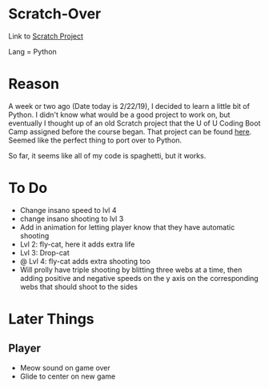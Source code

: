 # Scratch-Over

Link to [Scratch Project](https://scratch.mit.edu/projects/198253712/)

Lang = Python

# Reason

A week or two ago (Date today is 2/22/19), I decided to learn a little bit of Python. I didn't know what would be a good project to work on, but eventually I thought up of an old Scratch project that the U of U Coding Boot Camp assigned before the course began. That project can be found [here](https://scratch.mit.edu/projects/198253712/). Seemed like the perfect thing to port over to Python. 

So far, it seems like all of my code is spaghetti, but it works.

# To Do
* Change insano speed to lvl 4
* change insano shooting to lvl 3
* Add in animation for letting player know that they have automatic shooting
* Lvl 2: fly-cat, here it adds extra life
* Lvl 3: Drop-cat
* @ Lvl 4: fly-cat adds extra shooting too
* Will prolly have triple shooting by blitting three webs at a time, then adding positive and negative speeds on the y axis on the corresponding webs that should shoot to the sides

# Later Things

## Player

* Meow sound on game over
* Glide to center on new game